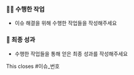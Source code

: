 ### 🧑‍💻 수행한 작업
- 이슈 해결을 위해 수행한 작업들을 작성해주세요

### 🥰 최종 성과
- 수행한 작업들을 통해 얻은 최종 성과를 작성해주세요

This closes #이슈_번호
